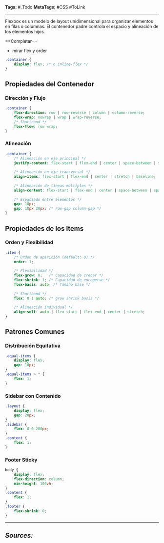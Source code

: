 **Tags:** #_Todo
**MetaTags:** #CSS  #ToLink
- - -
Flexbox es un modelo de layout unidimensional para organizar elementos en filas o columnas. El contenedor padre controla el espacio y alineación de los elementos hijos.

==Completar==
- mirar flex y order
```css
.container {
    display: flex; /* o inline-flex */
}
```
## Propiedades del Contenedor
### Dirección y Flujo
```css
.container {
    flex-direction: row | row-reverse | column | column-reverse;
    flex-wrap: nowrap | wrap | wrap-reverse;
    /* Shorthand */
    flex-flow: row wrap;
}
```
### Alineación
```css
.container {
    /* Alineación en eje principal */
    justify-content: flex-start | flex-end | center | space-between | space-around | space-evenly;
    
    /* Alineación en eje transversal */
    align-items: flex-start | flex-end | center | stretch | baseline;
    
    /* Alineación de líneas múltiples */
    align-content: flex-start | flex-end | center | space-between | space-around | stretch;
    
    /* Espaciado entre elementos */
    gap: 10px;
    gap: 10px 20px; /* row-gap column-gap */
}
```
## Propiedades de los Items
### Orden y Flexibilidad
```css
.item {
    /* Orden de aparición (default: 0) */
    order: 1;
    
    /* Flexibilidad */
    flex-grow: 0;   /* Capacidad de crecer */
    flex-shrink: 1; /* Capacidad de encogerse */
    flex-basis: auto; /* Tamaño base */
    
    /* Shorthand */
    flex: 0 1 auto; /* grow shrink basis */
    
    /* Alineación individual */
    align-self: auto | flex-start | flex-end | center | stretch;
}
```
## Patrones Comunes
### Distribución Equitativa
```css
.equal-items {
    display: flex;
    gap: 10px;
}
.equal-items > * {
    flex: 1;
}
```
### Sidebar con Contenido
```css
.layout {
    display: flex;
    gap: 20px;
}
.sidebar {
    flex: 0 0 200px;
}
.content {
    flex: 1;
}
```
### Footer Sticky
```css
body {
    display: flex;
    flex-direction: column;
    min-height: 100vh;
}
.content {
    flex: 1;
}
.footer {
    flex-shrink: 0;
}
```
- - - 
## ***Sources:***